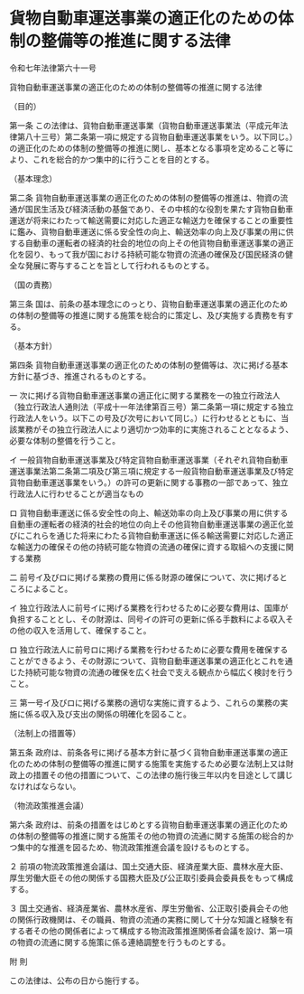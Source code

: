 # 貨物自動車運送事業の適正化のための体制の整備等の推進に関する法律

令和七年法律第六十一号

貨物自動車運送事業の適正化のための体制の整備等の推進に関する法律

（目的）

第一条 この法律は、貨物自動車運送事業（貨物自動車運送事業法（平成元年法律第八十三号）第二条第一項に規定する貨物自動車運送事業をいう。以下同じ。）の適正化のための体制の整備等の推進に関し、基本となる事項を定めること等により、これを総合的かつ集中的に行うことを目的とする。

（基本理念）

第二条 貨物自動車運送事業の適正化のための体制の整備等の推進は、物資の流通が国民生活及び経済活動の基盤であり、その中核的な役割を果たす貨物自動車運送が将来にわたって輸送需要に対応した適正な輸送力を確保することの重要性に鑑み、貨物自動車運送に係る安全性の向上、輸送効率の向上及び事業の用に供する自動車の運転者の経済的社会的地位の向上その他貨物自動車運送事業の適正化を図り、もって我が国における持続可能な物資の流通の確保及び国民経済の健全な発展に寄与することを旨として行われるものとする。

（国の責務）

第三条 国は、前条の基本理念にのっとり、貨物自動車運送事業の適正化のための体制の整備等の推進に関する施策を総合的に策定し、及び実施する責務を有する。

（基本方針）

第四条 貨物自動車運送事業の適正化のための体制の整備等は、次に掲げる基本方針に基づき、推進されるものとする。

一 次に掲げる貨物自動車運送事業の適正化に関する業務を一の独立行政法人（独立行政法人通則法（平成十一年法律第百三号）第二条第一項に規定する独立行政法人をいう。以下この号及び次号において同じ。）に行わせるとともに、当該業務がその独立行政法人により適切かつ効率的に実施されることとなるよう、必要な体制の整備を行うこと。

イ 一般貨物自動車運送事業及び特定貨物自動車運送事業（それぞれ貨物自動車運送事業法第二条第二項及び第三項に規定する一般貨物自動車運送事業及び特定貨物自動車運送事業をいう。）の許可の更新に関する事務の一部であって、独立行政法人に行わせることが適当なもの

ロ 貨物自動車運送に係る安全性の向上、輸送効率の向上及び事業の用に供する自動車の運転者の経済的社会的地位の向上その他貨物自動車運送事業の適正化並びにこれらを通じた将来にわたる貨物自動車運送に係る輸送需要に対応した適正な輸送力の確保その他の持続可能な物資の流通の確保に資する取組への支援に関する業務

二 前号イ及びロに掲げる業務の費用に係る財源の確保について、次に掲げるところによること。

イ 独立行政法人に前号イに掲げる業務を行わせるために必要な費用は、国庫が負担することとし、その財源は、同号イの許可の更新に係る手数料による収入その他の収入を活用して、確保すること。

ロ 独立行政法人に前号ロに掲げる業務を行わせるために必要な費用を確保することができるよう、その財源について、貨物自動車運送事業の適正化とこれを通じた持続可能な物資の流通の確保を広く社会で支える観点から幅広く検討を行うこと。

三 第一号イ及びロに掲げる業務の適切な実施に資するよう、これらの業務の実施に係る収入及び支出の関係の明確化を図ること。

（法制上の措置等）

第五条 政府は、前条各号に掲げる基本方針に基づく貨物自動車運送事業の適正化のための体制の整備等の推進に関する施策を実施するため必要な法制上又は財政上の措置その他の措置について、この法律の施行後三年以内を目途として講じなければならない。

（物流政策推進会議）

第六条 政府は、前条の措置をはじめとする貨物自動車運送事業の適正化のための体制の整備等の推進に関する施策その他の物資の流通に関する施策の総合的かつ集中的な推進を図るため、物流政策推進会議を設けるものとする。

２ 前項の物流政策推進会議は、国土交通大臣、経済産業大臣、農林水産大臣、厚生労働大臣その他の関係する国務大臣及び公正取引委員会委員長をもって構成する。

３ 国土交通省、経済産業省、農林水産省、厚生労働省、公正取引委員会その他の関係行政機関は、その職員、物資の流通の実務に関して十分な知識と経験を有する者その他の関係者によって構成する物流政策推進関係者会議を設け、第一項の物資の流通に関する施策に係る連絡調整を行うものとする。

附 則

この法律は、公布の日から施行する。
